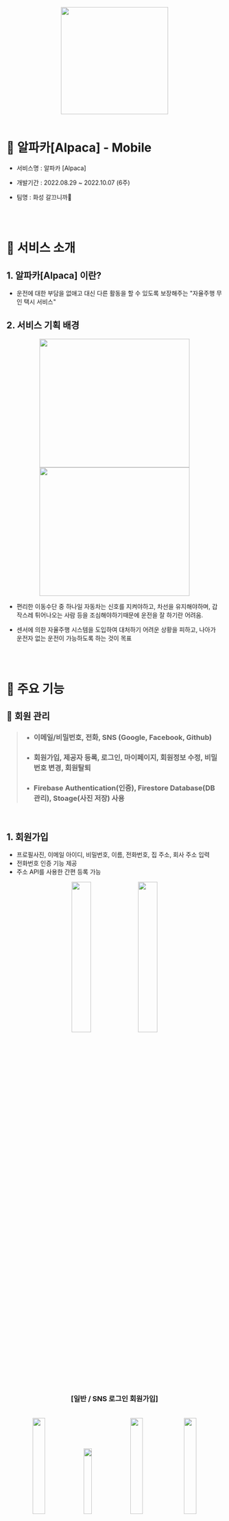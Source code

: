 <div align="center">
  <img width="250px;" src="./README/img_logo.png" />
<br/>  
<br/> 
</div>

# 🐏 알파카[Alpaca] - Mobile

- 서비스명 : 알파카 [Alpaca]

- 개발기간 : 2022.08.29 ~ 2022.10.07 (6주)

- 팀명 : 화성 갈끄니까🚀    

<br><br>

# 🌈 서비스 소개

## 1. 알파카[Alpaca] 이란?

- 운전에 대한 부담을 없애고 대신 다른 활동을 할 수 있도록 보장해주는 "자율주행 무인 택시 서비스"
  
## 2. 서비스 기획 배경
  
  <div align="center">
    <img height="300px" width="350px;" src="./README/img_traffic_light.png" />
    <img height="300px"width="350px;" src="./README/img_school_zone.png" />
  </div>

- 편리한 이동수단 중 하나일 자동차는 신호를 지켜야하고, 차선을 유지해야하며, 갑작스레 튀어나오는 사람 등을 조심해야하기때문에 운전을 잘 하기란 어려움.

- 센서에 의한 자율주행 시스템을 도입하여 대처하기 어려운 상황을 피하고, 나아가 운전자 없는 운전이 가능하도록 하는 것이 목표

  <br><br>

# 👶 주요 기능

## 🎅 회원 관리

> + ### 이메일/비밀번호, 전화, SNS (Google, Facebook, Github)
> + ### 회원가입, 제공자 등록, 로그인, 마이페이지, 회원정보 수정, 비밀번호 변경, 회원탈퇴
> + ### Firebase Authentication(인증), Firestore Database(DB 관리), Stoage(사진 저장) 사용

<br>

## 1. 회원가입
   - 프로필사진, 이메일 아이디, 비밀번호, 이름, 전화번호, 집 주소, 회사 주소 입력
   - 전화번호 인증 기능 제공
   - 주소 API를 사용한 간편 등록 가능

<div align="center">
   <img src="./README/user/Join1.png" width="30%">
   <img src="./README/user/Join2.png" width="30%">
   <h3>[일반 / SNS 로그인 회원가입]</h3>
</div>

<br>

 <div align="center">
   <img src="./README/user/PhoneAuth1.png" width="24%">
   <img src="./README/user/PhoneAuth2.png" width="19.8%">
   <img src="./README/user/PhoneAuth3.png" width="24%">
   <img src="./README/user/PhoneAuth4.png" width="24%">
   <h3>[전화번호 인증]</h3>
</div>

<br>

## 2. 제공자 등록
   - 차량 사진, 차량 이름, 차량 번호 입력
   - 유저 홈 페이지에서 제공자 홈 페이지로 이동 시 정보가 없다면 출력

<div align="center">
   <img src="./README/user/JoinProvider.png" width="30%">
   <h3>[제공자 등록]</h3>
</div>

<br>

## 3. 로그인
   - 일반 로그인 기능 제공
   - SNS 로그인(Github, Facebook, Google) 기능 제공 및 프로필 받아오기

<div align="center">
   <img src="./README/user/Login1.png" width="30%">
   <img src="./README/user/Login2.png" width="30%">
   <h3>[일반 / SNS 로그인]</h3>
</div>

<br>

## 4. 마이페이지
   - 회원 정보 조회, 즐겨찾기 수정, 회원정보 수정, 비밀번호 변경, 로그아웃, 회원탈퇴, 탑승했던 택시 정보, 챗봇 기능 제공

<div align="center">
   <img src="./README/mypage/MyPage1.png" width="30%">
   <img src="./README/mypage/MyPage2.png" width="30%">
   <h3>[마이페이지]</h3>
</div>

<br>

## 5. 회원정보 수정
   - 프로필사진, 전화번호, 집 주소, 회사 주소 수정
   - 전화번호 인증 기능 제공
   - 주소 API를 사용한 간편 등록 가능

<div align="center">
   <img src="./README/mypage/UpdateUser.png" width="30%">
   <h3>[회원정보 수정]</h3>
</div>

<br>

## 6. 비밀번호 찾기
   - 가입된 Email로 비밀번호 변경 메일 전송
   - 기존 비밀번호 재확인(ReAuth) 후 비밀번호 변경

<div align="center">
   <img src="./README/user/FindPassword1.png" width="30%">
   <img src="./README/user/FindPassword2.png" width="30%">
</div>

<br>

<div align="center">
   <img src="./README/user/FindPassword3.png" width="30%">
   <img src="./README/user/FindPassword4.png" width="32.5%">
   <img src="./README/user/FindPassword5.png" width="36%">
   <h3>[Email로 비밀번호 변경]</h3>
</div>

<br>

<div align="center">
   <img src="./README/mypage/UpdatePassword1.png" width="30%">
   <img src="./README/mypage/UpdatePassword2.png" width="30%">
   <h3>[비밀번호 변경]</h3>
</div>

<br>

## 7. 회원탈퇴
   - 사용자의 실수를 방지하기 위한 Switch, Dialog 창을 통한 이중 확인
   - 회원탈퇴 시 관련된 정보 모두 삭제 (단, 알파카 이용 내용은 상대가 조회 가능.)

<div align="center">
   <img src="./README/mypage/Withdrawal1.png" width="30%">
   <img src="./README/mypage/Withdrawal2.png" width="30%">
   <h3>[회원탈퇴]</h3>
</div>

<br><br>

## ⭐ 즐겨찾기
> + ### 주소 API 적용 (주소, 위/경도 함께 등록)
> + ### Firestore Database 사용

<br>

<div align="center">
   <img src="./README/mypage/Favorites1.png" width="30%">
   <img src="./README/mypage/Favorites2.png" width="30%">
   <img src="./README/mypage/Favorites3.png" width="30%">
   <h3>[즐겨찾기 등록]</h3>
</div>

<br>

<div align="center">
   <img src="./README/mypage/Favorites4.png" width="30%">
   <img src="./README/mypage/Favorites5.png" width="30%">
   <h3>[즐겨찾기 삭제]</h3>
</div>

<br><br>

## 🏠 유저 / 제공자 화면
> + ### 유저 홈, 제공자 홈, 제공자 차량 이용자 상세 내용
> + ### 특정조건을 달성하면 등급 획득 가능 (Unrank, Bronze, Silver, Gold 등)
> + ### Firestore Database 사용

<br>

## 1. 유저
   - 유저 정보, 즐겨찾기, 자주가는 목적지 출력

<div align="center">
   <img src="./README/home/UserHome.png" width="30%">
   <h3>[유저 홈]</h3>
</div>

<br>

   - 택시 번호, 탑승 평점 출력

<div align="center">
   <img src="./README/home/BoardedTaxiList.png" width="30%">
   <h3>[이용 택시 리스트]</h3>
</div>

<br>

   - 택시 번호, 탑승 평점, 출발/목적지, 소요 시간, 운행 거리, 요금 출력, 1:1 채팅 기능 제공

<div align="center">
   <img src="./README/home/BoardedTaxiDetail.png" width="30%">
   <h3>[이용 택시 상세 내용]</h3>
</div>

<br>

## 2. 제공자
   - 회원 정보 출력, 수익 금액, 차량 번호, 평점, 운행여부, 마감시간, 이용자 정보 조회

<div align="center">
   <img src="./README/home/ProviderHome1.png" width="30%">
   <img src="./README/home/ProviderHome2.png" width="30%">
   <h3>[제공자 홈]</h3>
</div>

<br>

   - 출발 전/후 차량 내부 사진, 승차감 평점 조회, 1:1 채팅 기능 제공

<div align="center">
   <img src="./README/home/UserList1.png" width="30%">
   <img src="./README/home/UserList2.png" width="30%">
   <h3>[제공자 차량 이용자 상세 내용]</h3>
</div>

<br><br>

## 🚕 무인 택시 이용
> + ### 출발지/목적지 설정, 택시 호출, 택시 출발, 택시 도착 및 평점, 택시 탑승 전/후 점검
> + ### Naver Map API와 Kakao 지도 API를 활용해 택시 위치와 경로를 기반으로 커스텀마커, 폴리라인 식별
> + ### 경로에 따라 남은시간, 금액 식별
> + ### 탑승 전/후 평점 시스템
> + ### Firestore Database, Storage 사용

<br>

## 1. 출발지/목적지 설정

<div align="center">
   <img src="./README/taxi/StartPoint.png" width="30%">
   <h3>[출발지/목적지 설정]</h3>
</div>

<br>

## 2. 택시 호출
   - 출발지 -> 목적지 간 경로 받아옴
   - 택시 호출 후 탑승 평점 출력

<div align="center">
   <img src="./README/taxi/CallTaxi1.png" width="30%">
   <img src="./README/taxi/CallTaxi2.png" width="30%">
   <img src="./README/taxi/CallTaxi3.png" width="30%">
   <h3>[택시 호출]</h3>
</div>

<br>

## 3. 택시 출발
   - 사용자에게 도착 후 문열림, 탑승 전 전검 기능 제공

<div align="center">
   <img src="./README/taxi/StartDriving.png" width="30%">
   <h3>[택시 출발]</h3>
</div>

<br>

## 4. 택시 도착 및 평점
   - 탑승 후 평점 및 점검 기능 제공

<div align="center">
   <img src="./README/taxi/EndDriving.png" width="30%">
   <h3>[택시 도착 및 평점]</h3>
</div>

<br>

## 5. 택시 탑승 전/후 점검
   - 탐승 전/후 사진을 통한 점검 (블랙 컨슈머 방지)

<div align="center">
   <img src="./README/taxi/CheckTaxi.png" width="30%">
   <h3>[택시 탑승 전/후 점검]</h3>
</div>

<br><br>

## 💰 결제

> + ### Boot Pay API 사용

<br>

<div align="center">
   <img src="./README/payment/Payment1.png" width="25%">
   <img src="./README/payment/Payment2.png" width="25%">
   <img src="./README/payment/Payment3.png" width="25%">
   <img src="./README/payment/Payment4.png" width="20.6%">
   <h3>[Boot Pay]</h3>
</div>

<br><br>

## 💭 1:1 채팅 / 챗봇

> + ### 1:1채팅, 챗봇
> + ### Realtime Database, Firestore Database 사용

<br>

## 1. 1:1 채팅
   - 사용자의 고유 아이디를 통해 채팅

<div align="center">
   <img src="./README/chat/PersonalChat1.png" width="30%">
   <img src="./README/chat/PersonalChat2.gipngf" width="30%">
   <h3>[1:1 채팅]</h3>
</div>

<br>

## 2. 챗봇
   - 챗봇을 이용해 사용자에게 알파카에 대한 시스템 안내 및 고객센터 기능 제공

<div align="center">
   <img src="./README/chat/ChatBot1.png" width="30%">
   <img src="./README/chat/ChatBot2.png" width="30%">
   <h3>[챗봇]</h3>
</div>

<br><br>

# 🐏 '알파카'를 이용하면 일어나는 기대효과!

 - 장점
    - 자동차 제공자가 스스로 소소하게 돈을 벌어올 수 있도록 한다.
    - 야간할증이 사라지고 기본 승차 요금이 싼 가격에 택시를 이용할 수 있다.
    - 승차 거부가 없다.
 - 단점
    - 미래가 되어도 자율주행차에 대한 법적, 사회적 인식이 부족할 것이다.
    - 블랙 컨슈머에 대한 저지력이 약하다.

<br><br>

# 🏃 향후 계획

1. **알파카**는 근처 주차장에 자동으로 주차를 진행한다.
2. **알파카**는 차량 제공자가 설정해놓은 지역을 벗어나는 목적지를 원하는 손님과 매칭되지 않는다.
3. **ROS**를 **ROS2**로 바꾸어 성능을 향상시킨다.

<br><br>

# 💻 기술 스택

<div align="center">
   <img src="./README/img_technical_stack.png" width="95%">
</div>

<br>

> + ### Mobile : **Android, Kotlin, MVVM 디자인 패턴, Hilt 라이브러리**
> + ### API : Naver Map API, Kakao 주소 API, BootPay 결제 API
> + ### Database : **Firebase** (Auth, Reatime Database, Firestore Database, Storage)
> + ### 기획 : Notion, Kakao Oven, **Figma**
> + ### 협업 : **GitLab, Jira**, Matter Most, Webex

<br><br>

# 👨‍👩‍👧‍👦 팀원 역할

| 팀원 | 직무 | 주요 업무 | 한 줄 소감  |
| - | - | - | - |
| 공통 | - |- 기획 : Notion, UI/UX(Kakao Oven/**Figma**), DB설계, 기능명세서<br>- 협업 : 코드 컨벤션 구성, 데일리 스크럼, **GitLab, JIRA**, 간트 차트<br>- **기술 : Android(MVVM/Hilt), Kotlin, Firebase**, nav_graph 설계| -  |
| **김기한 😎** | **Mobile<br>(Android)** | **- 주요 담당 페이지 : 유저/제공자 메인화면, 출발/목적지 설정, 자주가는 출발/목적지, 택시 운행 페이지, 즐겨찾기, 차량 평가**<br>- 기술 : 프로젝트 기본 틀 구성, ROS-Firebase-Android 데이터 통신, Naver Map API, Kakao 주소 API, apk 추출<br>- 기타 : PPT 자료 구성, 라이브 시연, 포팅메뉴얼 | - |
| **박한훈 😆** |  **Mobile<br>(Android)**  | **- 주요 담당 페이지 : 회원 관리(문자/SNS), 마이페이지, 회원정보 출력, 결제, 탑승택시 목록, 즐겨찾기, 차량 평가, 1;1 채팅, 챗봇**<br>- 기술: BootPay API, 이미지 업로드, 기능별 자료 추출<br>- 기타 : PPT 자료 구성 및 발표, UCC 촬영, ReadMe 작성, 포팅메뉴얼| - |

<br><br>

# 📚 산출물

### **[Notion]** https://www.notion.so/d210/SSAFY-8d8771c733e7469e93c6bc9bb7c9efa3

### **[Figma]** https://www.figma.com/file/C5uWGbOfh5Fdb5Ecd1zj3w/D208?node-id=0%3A1

### **[컨벤션]** https://www.notion.so/408481488bb34fad90b9ab159e8373b2

### **[기능 명세서]** https://www.notion.so/78d6380f37cd4fcb8d943a02b57b3ef6?v=c1024d82abee4b1486319567e5e0437e

### **[Firebase 데이터 구조]** https://www.notion.so/Firebase-fe8d7f252983471fa742af2cc0661f51

### **[간트차트]** https://www.notion.so/e78c9d5e71f94366815f6a274dc1eee2?v=8baff8862fe64ca2ada74a82824e5c51

### **[UCC]** Git Lab 내 exec 폴더 참조

### **[포팅 메뉴얼]** Git Lab 내 exec 폴더 참조

# 
